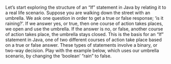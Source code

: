 Let’s start exploring the structure of an “If” statement in Java by relating it to a real life scenario. Suppose you are walking down the street with an umbrella. We ask one question in order to get a true or false response; ‘is it raining?’. If we answer yes, or true, then one course of action takes places, we open and use the umbrella. If the answer is no, or false, another course of action takes place, the umbrella stays closed. This is the basis for an “If” statement in Java, one of two different courses of action take place based on a true or false answer. These types of statements involve a binary, or two-way decision. Play with the example below, which uses our umbrella scenario, by changing the ‘boolean’ “rain” to false.

